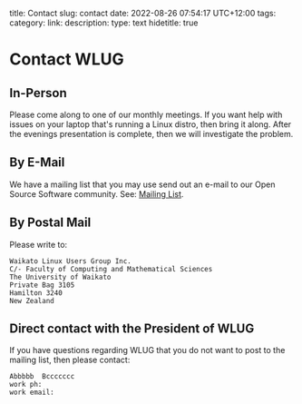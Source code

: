 title: Contact
slug: contact
date: 2022-08-26 07:54:17 UTC+12:00
tags: 
category: 
link: 
description: 
type: text
hidetitle: true
<!---
Draft completed: 2022-08-27 Ian Stewart
Updated: 2023-03-09 Remove president details.
-->

# Contact WLUG

## In-Person

Please come along to one of our monthly meetings. If you want help with issues on your laptop that's running a Linux distro, then bring it along. After the evenings presentation is complete, then we will investigate the problem.


## By E-Mail

We have a mailing list that you may use send out an e-mail to our Open Source Software community. See: [Mailing List](/mail/).


## By Postal Mail

Please write to:

    Waikato Linux Users Group Inc.
    C/- Faculty of Computing and Mathematical Sciences
    The University of Waikato
    Private Bag 3105
    Hamilton 3240
    New Zealand


## Direct contact with the President of WLUG

If you have questions regarding WLUG that you do not want to post to the mailing list, then please contact:

    Abbbbb  Bccccccc
    work ph:
    work email:



